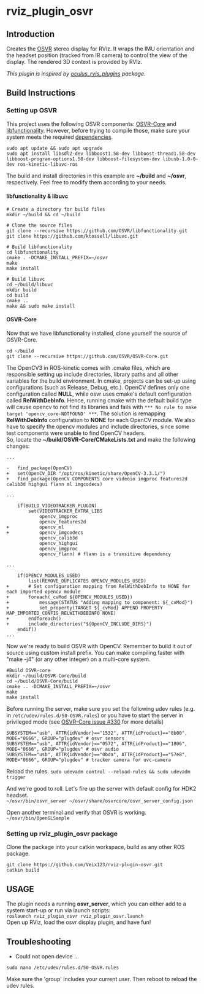 # rviz\_plugin\_osvr
## Introduction
Creates the [OSVR](http://www.osvr.com) stereo display for RViz. It wraps the IMU orientation and the headset position (tracked from IR camera) to control the view of the display. The rendered 3D context is provided by RVIz.


*This plugin is inspired by [oculus\_rvis\_plugins](https://github.com/ros-visualization/oculus_rviz_plugins) package.* 

## Build Instructions
### Setting up OSVR
This project uses the following OSVR components: [OSVR-Core](https://github.com/OSVR/OSVR-Core) and [libfunctionality](https://github.com/OSVR/libfunctionality). However, before trying to compile those, make sure your system meets the required [dependencies](https://github.com/OSVR/OSVR-Docs/blob/master/Getting-Started/Installing/Linux-Build-Instructions.md).
```
sudo apt update && sudo apt upgrade
sudo apt install libsdl2-dev libboost1.58-dev libboost-thread1.58-dev libboost-program-options1.58-dev libboost-filesystem-dev libusb-1.0-0-dev ros-kinetic-libuvc-ros
```

The build and install directories in this example are **~/build** and **~/osvr**, respectively. Feel free to modify them according to your needs.

#### libfunctionality & libuvc
```
# Create a directory for build files
mkdir ~/build && cd ~/build

# Clone the source files
git clone --recursive https://github.com/OSVR/libfunctionality.git
git clone https://github.com/ktossell/libuvc.git

# Build libfunctionality
cd libfunctionality
cmake . -DCMAKE_INSTALL_PREFIX=~/osvr
make
make install

# Build libuvc
cd ~/build/libuvc
mkdir build
cd build
cmake ..
make && sudo make install
```


#### OSVR-Core
Now that we have libfunctionality installed, clone yourself the source of OSVR-Core.

```
cd ~/build
git clone --recursive https://github.com/OSVR/OSVR-Core.git
```


The OpenCV3 in ROS-kinetic comes with .cmake files, which are responsible setting up include directories, library paths and all other variables for the build environment. In cmake, projects can be set-up using configurations (such as Release, Debug, etc.). OpenCV defines only one configuration called **NULL**, while osvr uses cmake's default configuration called **RelWithDebInfo**. Hence, running cmake with the default build type will cause opencv to not find its libraries and fails with `*** No rule to make target 'opencv_core-NOTFOUND' ***`.
The solution is remapping **RelWithDebInfo** configuration to **NONE** for each OpenCV module. We also have to specify the opencv modules and include directories, since some test components were unable to find OpenCV headers.  
So, locate the **~/build/OSVR-Core/CMakeLists.txt** and make the following changes:

```
...

-   find_package(OpenCV)
+   set(OpenCV_DIR "/opt/ros/kinetic/share/OpenCV-3.3.1/")
+   find_package(OpenCV COMPONENTS core videoio imgproc features2d calib3d highgui flann ml imgcodecs)

...

    if(BUILD_VIDEOTRACKER_PLUGIN)
        set(VIDEOTRACKER_EXTRA_LIBS
            opencv_imgproc
            opencv_features2d
+           opencv_ml
+           opencv_imgcodecs
            opencv_calib3d
            opencv_highgui
            opencv_imgproc
            opencv_flann) # flann is a transitive dependency

...

    if(OPENCV_MODULES_USED)
        list(REMOVE_DUPLICATES OPENCV_MODULES_USED)
+       # Set configuration mapping from RelWithDebInfo to NONE for each imported opencv module
+       foreach(_cvMod ${OPENCV_MODULES_USED})
+           message(STATUS "Adding mapping to component: ${_cvMod}")
+           set_property(TARGET ${_cvMod} APPEND PROPERTY MAP_IMPORTED_CONFIG_RELWITHDEBINFO NONE)
+       endforeach()
+       include_directories("${OpenCV_INCLUDE_DIRS}")
    endif()
...
```

Now we're ready to build OSVR with OpenCV. Remember to build it out of source using custom install prefix. You can make compiling faster with "make -j4" (or any other integer) on a multi-core system.

```
#Build OSVR-core
mkdir ~/build/OSVR-Core/build
cd ~/build/OSVR-Core/build
cmake .. -DCMAKE_INSTALL_PREFIX=~/osvr
make
make install
```

Before running the server, make sure you set the following udev rules (e.g. in `/etc/udev/rules.d/50-OSVR.rules`) or you have to start the server in privileged mode (see [OSVR-Core issue #330](https://github.com/OSVR/OSVR-Core/issues/330) for more details)
```
SUBSYSTEM=="usb", ATTR{idVendor}=="1532", ATTR{idProduct}=="0b00", MODE="0666", GROUP="plugdev" # osvr sensors
SUBSYSTEM=="usb", ATTR{idVendor}=="0572", ATTR{idProduct}=="1806", MODE="0666", GROUP="plugdev" # osvr audio
SUBSYSTEM=="usb", ATTR{idVendor}=="0bda", ATTR{idProduct}=="57e8", MODE="0666", GROUP="plugdev" # tracker camera for uvc-camera
```
Reload the rules. `sudo udevadm control --reload-rules && sudo udevadm trigger`

And we're good to roll.
Let's fire up the server with default config for HDK2 headset.  
`~/osvr/bin/osvr_server ~/osvr/share/osvrcore/osvr_server_config.json`

Open another terminal and verify that OSVR is working.  
`~/osvr/bin/OpenGLSample`

### Setting up rviz\_plugin\_osvr package
Clone the package into your catkin workspace, build as any other ROS package.
```
git clone https://github.com/Veix123/rviz-plugin-osvr.git
catkin build
```

## USAGE
The plugin needs a running **osvr_server**, which you can either add to a system start-up or run via launch scripts:  
`roslaunch rviz_plugin_osvr rviz_plugin_osvr.launch`  
Open up RViz, load the osvr display plugin, and have fun!

## Troubleshooting
* Could not open device ...

`sudo nano /etc/udev/rules.d/50-OSVR.rules`

Make sure the 'group' includes your current user. Then reboot to reload the udev rules.

